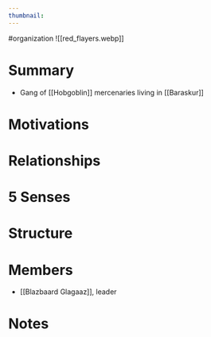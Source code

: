 ```yaml
---
thumbnail:
---
```

#organization
![[red_flayers.webp]]

# Summary
- Gang of [[Hobgoblin]] mercenaries living in [[Baraskur]]

# Motivations
# Relationships
# 5 Senses
# Structure
# Members
- [[Blazbaard Glagaaz]], leader
# Notes
